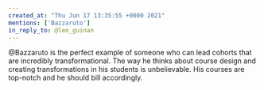 ```yaml
---
created_at: "Thu Jun 17 13:35:55 +0000 2021"
mentions: ['Bazzaruto']
in_reply_to: @leo_guinan
---
```


@Bazzaruto is the perfect example of someone who can lead cohorts that are incredibly transformational. The way he thinks about course design and creating transformations in his students is unbelievable. His courses are top-notch and he should bill accordingly.